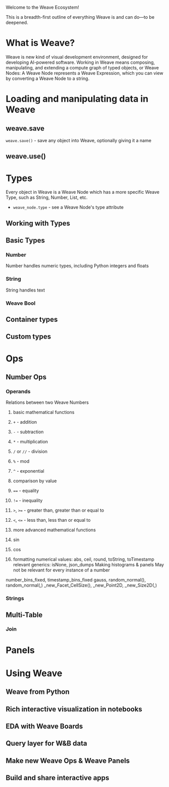 Welcome to the Weave Ecosystem!

This is a breadth-first outline of everything Weave is and can do—to be deepened.

# What is Weave?

Weave is new kind of visual development environment, designed for developing AI-powered software. 
Working in Weave means composing, manipulating, and extending a compute graph of typed objects, or Weave Nodes:
A Weave Node represents a Weave Expression, which you can view by converting a Weave Node to a string.

# Loading and manipulating data in Weave

## weave.save
`weave.save()` - save any object into Weave, optionally giving it a name

## weave.use()

# Types

Every object in Weave is a Weave Node which has a more specific Weave Type, such as String, Number, List, etc.
* `weave_node.type` - see a Weave Node's type attribute	 

## Working with Types

## Basic Types

### Number

Number handles numeric types, including Python integers and floats

### String

String handles text

### Weave Bool

## Container types

## Custom types

# Ops

## Number Ops

### Operands

Relations between two Weave Numbers
1. basic mathematical functions
  1. `+` - addition
  2. `-` - subtraction
  3. `*` - multiplication
  4. `/` or `//` - division
  5. `%` - mod
  6. `^` - exponential
2. comparison by value
  1. `==` - equality
  2. `!=` - inequality
  3. `>`, `>=` - greater than, greater than or equal to
  4. `<`, `<=` - less than, less than or equal to

1. more advanced mathematical functions
  1. sin
  2. cos
2. formatting numerical values: abs, ceil, round, toString, toTimestamp
relevant generics: isNone, json_dumps
Making histograms & panels
May not be relevant for every instance of a number

number_bins_fixed, timestamp_bins_fixed
gauss, random_normal(), random_normal(,)
_new_Facet_CellSize(), _new_Point2D, _new_Size2D(,)

### Strings

## Multi-Table

### Join

# Panels

# Using Weave

## Weave from Python

## Rich interactive visualization in notebooks

## EDA with Weave Boards

## Query layer for W&B data

## Make new Weave Ops & Weave Panels

## Build and share interactive apps

